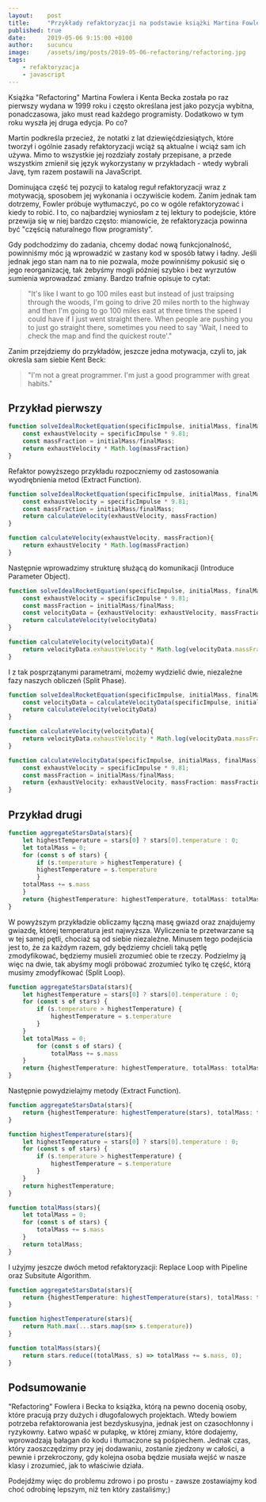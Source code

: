 ```yaml
---
layout:    post
title:     "Przykłady refaktoryzacji na podstawie książki Martina Fowlera i Kenta Becka 'Refactoring'"
published: true
date:      2019-05-06 9:15:00 +0100
author:    sucuncu
image:     /assets/img/posts/2019-05-06-refactoring/refactoring.jpg
tags:
    - refaktoryzacja
    - javascript
---
```


Książka "Refactoring" Martina Fowlera i Kenta Becka została po raz pierwszy wydana w 1999 roku i często określana jest jako pozycja wybitna, ponadczasowa, jako must read każdego programisty. 
Dodatkowo w tym roku wyszła jej druga edycja. Po co? 

Martin podkreśla przecież, że notatki z lat dziewięćdziesiątych, które tworzył i ogólnie zasady refaktoryzacji wciąż są aktualne i wciąż sam ich używa. Mimo to wszystkie jej rozdziały zostały przepisane, a przede wszystkim zmienił się język wykorzystany w przykładach - wtedy wybrali Javę, tym razem postawili na JavaScript.

Dominująca część tej pozycji to katalog reguł refaktoryzacji wraz z motywacją, sposobem jej wykonania i oczywiście kodem. 
Zanim jednak tam dotrzemy, Fowler próbuje wytłumaczyć, po co w ogóle refaktoryzować i kiedy to robić.
I to, co najbardziej wyniosłam z tej lektury to podejście, które przewija się w niej bardzo często: mianowicie, że refaktoryzacja powinna być "częścią naturalnego flow programisty". 

Gdy podchodzimy do zadania, chcemy dodać nową funkcjonalność, powinniśmy móc ją wprowadzić w zastany kod w sposób łatwy i ładny. Jeśli jednak jego stan nam na to nie pozwala, może powinniśmy pokusić się o jego reorganizację, tak żebyśmy mogli później szybko i bez wyrzutów sumienia wprowadzać zmiany. Bardzo trafnie opisuje to cytat:

<blockquote>"It's like I want to go 100 miles east but instead of just traipsing through the woods, I'm going to drive 20 miles north to the highway and then I'm going to go 100 miles east at three times the speed I could have if I just went straight there. When people are pushing you to just go straight there, sometimes you need to say 'Wait, I need to check the map and find the quickest route'."</blockquote>
Zanim przejdziemy do przykładów, jeszcze jedna motywacja, czyli to, jak określa sam siebie Kent Beck: 

<blockquote>"I'm not a great programmer. I'm just a good programmer with great habits."</blockquote>

## Przykład pierwszy

```typescript
function solveIdealRocketEquation(specificImpulse, initialMass, finalMass) {
	const exhaustVelocity = specificImpulse * 9.81;
	const massFraction = initialMass/finalMass;
	return exhaustVelocity * Math.log(massFraction)
}
```
Refaktor powyższego przykładu rozpoczniemy od zastosowania wyodrębnienia metod (Extract Function).

```typescript
function solveIdealRocketEquation(specificImpulse, initialMass, finalMass) {
	const exhaustVelocity = specificImpulse * 9.81;
	const massFraction = initialMass/finalMass;
	return calculateVelocity(exhaustVelocity, massFraction)
}

function calculateVelocity(exhaustVelocity, massFraction){
	return exhaustVelocity * Math.log(massFraction)
}
```

Następnie wprowadzimy strukturę służącą do komunikacji (Introduce Parameter Object).

```typescript
function solveIdealRocketEquation(specificImpulse, initialMass, finalMass) {
	const exhaustVelocity = specificImpulse * 9.81;
	const massFraction = initialMass/finalMass;
	const velocityData = {exhaustVelocity: exhaustVelocity, massFraction: massFraction}
	return calculateVelocity(velocityData)
}

function calculateVelocity(velocityData){
	return velocityData.exhaustVelocity * Math.log(velocityData.massFraction)
}
```

I z tak posprzątanymi parametrami, możemy wydzielić dwie, niezależne fazy naszych obliczeń (Split Phase).
```typescript
function solveIdealRocketEquation(specificImpulse, initialMass, finalMass) {
	const velocityData = calculateVelocityData(specificImpulse, initialMass, finalMass)
	return calculateVelocity(velocityData)
}

function calculateVelocity(velocityData){
	return velocityData.exhaustVelocity * Math.log(velocityData.massFraction)
}

function calculateVelocityData(specificImpulse, initialMass, finalMass){
	const exhaustVelocity = specificImpulse * 9.81;
	const massFraction = initialMass/finalMass;
	return {exhaustVelocity: exhaustVelocity, massFraction: massFraction}
}
```

## Przykład drugi


```typescript
function aggregateStarsData(stars){
    let highestTemperature = stars[0] ? stars[0].temperature : 0;
    let totalMass = 0;
    for (const s of stars) {
	    if (s.temperature > highestTemperature) {
		highestTemperature = s.temperature
	    }
	totalMass += s.mass
    }
    return {highestTemperature: highestTemperature, totalMass: totalMass}
}
```
W powyższym przykładzie obliczamy łączną masę gwiazd oraz znajdujemy gwiazdę, której temperatura jest najwyższa. Wyliczenia te przetwarzane są w tej samej pętli, chociaż są od siebie niezależne. Minusem tego podejścia jest to, że za każdym razem, gdy będziemy chcieli taką pętlę zmodyfikować, będziemy musieli zrozumieć obie te rzeczy. Podzielmy ją więc na dwie, tak abyśmy mogli próbować zrozumieć tylko tę część, którą musimy zmodyfikować (Split Loop).
```typescript
function aggregateStarsData(stars){
    let highestTemperature = stars[0] ? stars[0].temperature : 0;
    for (const s of stars) {
	    if (s.temperature > highestTemperature) {
		    highestTemperature = s.temperature
	    }
    }
    let totalMass = 0;
        for (const s of stars) {
	        totalMass += s.mass
    }
    return {highestTemperature: highestTemperature, totalMass: totalMass}
}
```

Następnie powydzielajmy metody (Extract Function).
```typescript
function aggregateStarsData(stars){
	return {highestTemperature: highestTemperature(stars), totalMass: totalMass(stars)}
}

function highestTemperature(stars){
	let highestTemperature = stars[0] ? stars[0].temperature : 0;
	for (const s of stars) {
		if (s.temperature > highestTemperature) {
			highestTemperature = s.temperature
		}
	}
	return highestTemperature;
}

function totalMass(stars){
	let totalMass = 0;
	for (const s of stars) {
		totalMass += s.mass
	}
	return totalMass;
}

```
I użyjmy jeszcze dwóch metod refaktoryzacji: Replace Loop with Pipeline oraz Subsitute Algorithm. 
```typescript
function aggregateStarsData(stars){
	return {highestTemperature: highestTemperature(stars), totalMass: totalMass(stars)}
}

function highestTemperature(stars){
    return Math.max(...stars.map(s=> s.temperature))
}

function totalMass(stars){
    return stars.reduce((totalMass, s) => totalMass += s.mass, 0);
}
```

## Podsumowanie

"Refactoring" Fowlera i Becka to książka, którą na pewno docenią osoby, które pracują przy dużych i długofalowych projektach. Wtedy bowiem potrzeba refaktorowania jest bezdyskusyjna, jednak jest on czasochłonny i ryzykowny. Łatwo wpaść w pułapkę, w której zmiany, które dodajemy, wprowadzają bałagan do kodu i tłumaczone są pośpiechem. Jednak czas, który zaoszczędzimy przy jej dodawaniu, zostanie zjedzony w całości, a pewnie i przekroczony, gdy kolejna osoba będzie musiała wejść w nasze klasy i zrozumieć, jak to właściwie działa.

Podejdźmy więc do problemu zdrowo i po prostu - zawsze zostawiajmy kod choć odrobinę lepszym, niż ten który zastaliśmy;)
